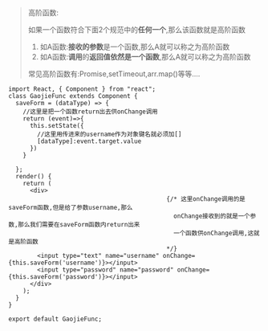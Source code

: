 > 高阶函数:
>
> 如果一个函数符合下面2个规范中的**任何一个**,那么该函数就是高阶函数
>
> 1. 如A函数:**接收的参数**是一个函数,那么A就可以称之为高阶函数
> 2. 如A函数:**调用**的**返回值依然是一个函数**,那么A就可以称之为高阶函数
>
> 常见高阶函数有:Promise,setTimeout,arr.map()等等....

```react
import React, { Component } from "react";
class GaojieFunc extends Component {
  saveForm = (dataType) => {
    //这里是把一个函数return出去供onChange调用
    return (event)=>{
      this.setState({
        //这里用传进来的username作为对象键名就必须加[]
        [dataType]:event.target.value
      })
    }

  };
  render() {
    return (
      <div>
                                            {/* 这里onChange调用的是saveForm函数,但是给了参数username,那么
                                              onChange接收到的就是一个参数,那么我们需要在saveForm函数内return出来
                                              一个函数供onChange调用,这就是高阶函数
                                            */}
        <input type="text" name="username" onChange={this.saveForm('username')}></input>
        <input type="password" name="password" onChange={this.saveForm('password')}></input>
      </div>
    );
  }
}

export default GaojieFunc;

```

